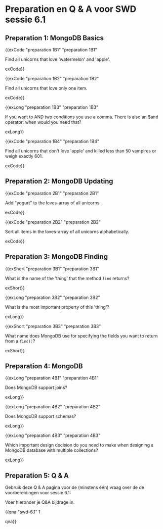 # Preparation en Q & A voor SWD sessie 6.1

## Preparation 1: MongoDB Basics

{{exCode "preparation 1B1" "preparation 1B1"

Find all unicorns that love 'watermelon' and 'apple'.

exCode}}

{{exCode "preparation 1B2" "preparation 1B2"

Find all unicorns that love only one item.

exCode}}

{{exLong "preparation 1B3" "preparation 1B3"

If you want to AND two conditions you use a comma. There is also an $and operator; when would you need that?

exLong}}

{{exCode "preparation 1B4" "preparation 1B4"

Find all unicorns that don't love 'apple' and killed less than 50 vampires or weigh exactly 601.

exCode}}

## Preparation 2: MongoDB Updating

{{exCode "preparation 2B1" "preparation 2B1"

Add "yogurt" to the loves-array of all unicorns

exCode}}

{{exCode "preparation 2B2" "preparation 2B2"

Sort all items in the loves-array of all unicorns alphabetically.

exCode}}


## Preparation 3: MongoDB Finding

{{exShort "preparation 3B1" "preparation 3B1"

What is the name of the 'thing' that the method `find` returns?

exShort}}

{{exLong "preparation 3B2" "preparation 3B2"

What is the most important property of this 'thing'?

exLong}}

{{exShort "preparation 3B3" "preparation 3B3"

What name does MongoDB use for specifying the fields you want to return from a `find()`?

exShort}}


## Preparation 4: MongoDB

{{exLong "preparation 4B1" "preparation 4B1"

Does MongoDB support joins?

exLong}}

{{exLong "preparation 4B2" "preparation 4B2"

Does MongoDB support schemas?

exLong}}

{{exLong "preparation 4B3" "preparation 4B3"

Which important design decision do you need to make when designing a MongoDB database with multiple collections?

exLong}}



## Preparation 5: Q & A

Gebruik deze Q & A pagina voor de (minstens één) vraag over de de voorbereidingen voor sessie 6.1:

Voer hieronder je Q&A bijdrage in.

{{qna "swd-6.1" 1


qna}}